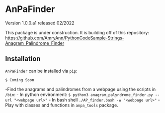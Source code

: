 # AnPaFinder
Version 1.0.0.a1 released 02/2022


This package is under construction. It is building off of this repository:
    https://github.com/AmryAnn/PythonCodeSample-Strings-Anagram_Palindrome_Finder

## Installation
`AnPaFinder` can be installed via `pip`:
```
$ Coming Soon
```

-Find the anagrams and palindromes from a webpage using the scripts in `/bin`:
	- In python environment: 
		```
		$ python3 anagram_palyndrome_finder.py --url "<webpage url>"
		```
	- In bash shell
		```
		./AP_finder.bash -w "<webpage url>"
		```
-Play with classes and functions in `anpa_tools` package.
		
